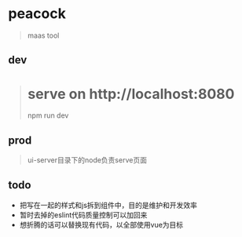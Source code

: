 # peacock
> maas tool

## dev
> # serve on http://localhost:8080
> npm run dev

## prod
> ui-server目录下的node负责serve页面

## todo
- 把写在一起的样式和js拆到组件中，目的是维护和开发效率
- 暂时去掉的eslint代码质量控制可以加回来
- 想折腾的话可以替换现有代码，以全部使用vue为目标

